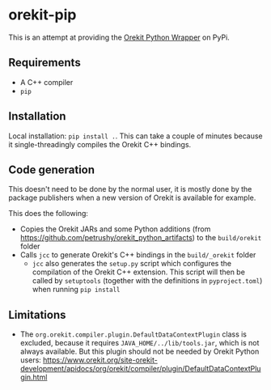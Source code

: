 # orekit-pip

This is an attempt at providing the [Orekit Python Wrapper](https://gitlab.orekit.org/orekit-labs/python-wrapper/-/wikis/home) on PyPi.

## Requirements

* A C++ compiler
* `pip`

## Installation

Local installation: `pip install .`. This can take a couple of minutes because it single-threadingly compiles the Orekit C++ bindings.

## Code generation

This doesn't need to be done by the normal user, it is mostly done by the package publishers when a new version of Orekit is available for example.

This does the following:

* Copies the Orekit JARs and some Python additions (from https://github.com/petrushy/orekit_python_artifacts) to the `build/orekit` folder
* Calls `jcc` to generate Orekit's C++ bindings in the `build/_orekit` folder
    * `jcc` also generates the `setup.py` script which configures the compilation of the Orekit C++ extension. This script will then be called by `setuptools` (together with the definitions in `pyproject.toml`) when running `pip install`

## Limitations

* The `org.orekit.compiler.plugin.DefaultDataContextPlugin` class is excluded, because it requires `JAVA_HOME/../lib/tools.jar`, which is not always available. But this plugin should not be needed by Orekit Python users: https://www.orekit.org/site-orekit-development/apidocs/org/orekit/compiler/plugin/DefaultDataContextPlugin.html
